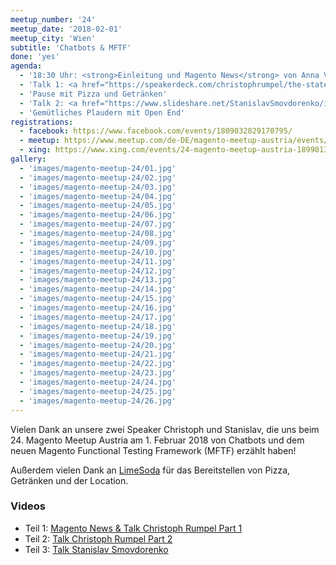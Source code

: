 ```yaml
---
meetup_number: '24'
meetup_date: '2018-02-01'
meetup_city: 'Wien'
subtitle: 'Chatbots & MFTF'
done: 'yes'
agenda:
  - '18:30 Uhr: <strong>Einleitung und Magento News</strong> von Anna Völkl und Matthias Zeis'
  - 'Talk 1: <a href="https://speakerdeck.com/christophrumpel/the-state-of-chatbots-in-2018">The State of Chatbots in 2018</a> von Christoph Rumpel (in English)'
  - 'Pause mit Pizza und Getränken'
  - 'Talk 2: <a href="https://www.slideshare.net/StanislavSmovdorenko/introduction-to-magento-functional-testing-framework">Introduction to the new Magento Functional Testing Framework (MFTF)</a> von Stanislav Smovdorenko (in English)'
  - 'Gemütliches Plaudern mit Open End'
registrations:
  - facebook: https://www.facebook.com/events/1809032829170795/
  - meetup: https://www.meetup.com/de-DE/magento-meetup-austria/events/246677444/
  - xing: https://www.xing.com/events/24-magento-meetup-austria-1899013
gallery:
  - 'images/magento-meetup-24/01.jpg'
  - 'images/magento-meetup-24/02.jpg'
  - 'images/magento-meetup-24/03.jpg'
  - 'images/magento-meetup-24/04.jpg'
  - 'images/magento-meetup-24/05.jpg'
  - 'images/magento-meetup-24/06.jpg'
  - 'images/magento-meetup-24/07.jpg'
  - 'images/magento-meetup-24/08.jpg'
  - 'images/magento-meetup-24/09.jpg'
  - 'images/magento-meetup-24/10.jpg'
  - 'images/magento-meetup-24/11.jpg'
  - 'images/magento-meetup-24/12.jpg'
  - 'images/magento-meetup-24/13.jpg'
  - 'images/magento-meetup-24/14.jpg'
  - 'images/magento-meetup-24/15.jpg'
  - 'images/magento-meetup-24/16.jpg'
  - 'images/magento-meetup-24/17.jpg'
  - 'images/magento-meetup-24/18.jpg'
  - 'images/magento-meetup-24/19.jpg'
  - 'images/magento-meetup-24/20.jpg'
  - 'images/magento-meetup-24/21.jpg'
  - 'images/magento-meetup-24/22.jpg'
  - 'images/magento-meetup-24/23.jpg'
  - 'images/magento-meetup-24/24.jpg'
  - 'images/magento-meetup-24/25.jpg'
  - 'images/magento-meetup-24/26.jpg'
---
```


Vielen Dank an unsere zwei Speaker Christoph und Stanislav, die uns beim 24. Magento Meetup Austria am 1. Februar 2018 von Chatbots und dem neuen Magento Functional Testing Framework (MFTF) erzählt haben!

Außerdem vielen Dank an <a href="https://www.limesoda.com/">LimeSoda</a> für das Bereitstellen von Pizza, Getränken und der Location.

### Videos

* Teil 1: [Magento News &amp; Talk Christoph Rumpel Part 1](https://www.facebook.com/limesoda.at/videos/10156346894334396/)
* Teil 2: [Talk Christoph Rumpel Part 2](https://www.facebook.com/limesoda.at/videos/10156346964774396/)
* Teil 3: [Talk Stanislav Smovdorenko](https://www.facebook.com/limesoda.at/videos/10156347137819396/)
